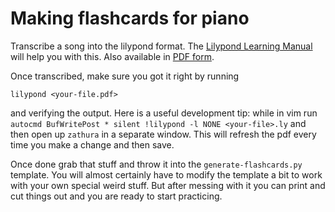 # Making flashcards for piano

Transcribe a song into the lilypond format. The [Lilypond Learning Manual](https://lilypond.org/doc/v2.23/Documentation/learning/index) will help
you with this. Also available in [PDF form](https://lilypond.org/doc/v2.24/Documentation/learning.pdf).

Once transcribed, make sure you got it right by running

```
lilypond <your-file.pdf>
```

and verifying the output. Here is a useful development tip: while in vim run `autocmd BufWritePost * silent !lilypond -l NONE <your-file>.ly` and then open up `zathura` in a separate window. This will refresh the pdf every time you make a change and then save.

Once done grab that stuff and throw it into the `generate-flashcards.py` template.
You will almost certainly have to modify the template a bit to work with your
own special weird stuff. But after messing with it you can print and cut things
out and you are ready to start practicing.
